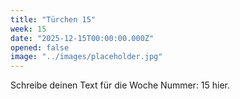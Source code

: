 ```yaml
---
title: "Türchen 15"
week: 15
date: "2025-12-15T00:00:00.000Z"
opened: false
image: "../images/placeholder.jpg"
---
```


Schreibe deinen Text für die Woche Nummer: 15 hier.
